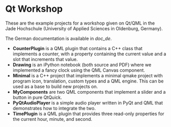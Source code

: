 Qt Workshop
===========

These are the example projects for a workshop given on Qt/QML in the Jade Hochschule (University of Applied Sciences in Oldenburg, Germany).

The German documentation is available in *doc_de*.

- __CounterPlugin__
  is a QML plugin that contains a C++ class that implements a counter, with a property containing the current value and a slot that increments that value.
- __Drawing__
  is an iPython notebook (both source and PDF) where we implemented a fancy clock using the QML Canvas component.
- __Minimal__
  is a C++ project that implements a minimal qmake project with program icon, translation, custom types and a QML engine. This can be used as a base to build new projects on.
- __MyComponents__
  are two QML components that implement a slider and a button in pure QtQuick.
- __PyQtAudioPlayer__
  is a simple audio player written in PyQt and QML that demonstrates how to integrate the two.
- __TimePlugin__
  is a QML plugin that provides three read-only properties for the current hour, minute, and second.
